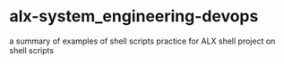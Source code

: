 # alx-system_engineering-devops
a summary of examples of shell scripts practice for ALX shell project on shell scripts
